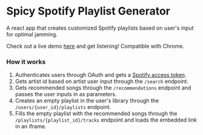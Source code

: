 # Spicy Spotify Playlist Generator

A react app that creates customized Spotify playlists based on user's input for optimal jamming. 

Check out a live demo [here](https://spicyspotifyplaylistgenerator.herokuapp.com/) and get listening! 
Compatible with Chrome. 

### How it works
1. Authenticates users through OAuth and gets a [Spotify access token](https://developer.spotify.com/documentation/general/guides/authorization-guide/). 
2. Gets artist id based on artist user input through the `/search` endpoint. 
3. Gets recommended songs through the `/recommendations` endpoint and passes the user inputs in as parameters. 
4. Creates an empty playlist in the user's library through the `/users/{user_id}/playlists` endpoint. 
5. Fills the empty playlist with the recommended songs through the `/playlists/{playlist_id}/tracks` endpoint and loads the embedded link in an iframe.


